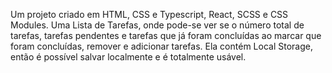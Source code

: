 Um projeto criado em HTML, CSS e Typescript, React, SCSS e CSS Modules. Uma Lista de Tarefas, onde pode-se ver se o número total de tarefas, tarefas pendentes e tarefas que já foram concluídas ao marcar que foram concluídas, remover e adicionar tarefas. Ela contém Local Storage, então é possível salvar localmente e é totalmente usável.
